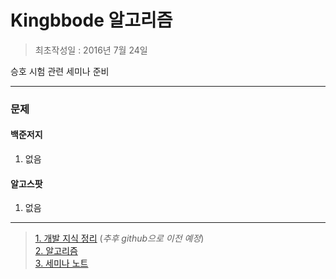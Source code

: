 # **Kingbbode 알고리즘**
> 최초작성일 : 2016년 7월 24일

승호 시험 관련 세미나 준비

***

### 문제

#### 백준저지
1. 없음

#### 알고스팟
1. 없음

***

> [1. 개발 지식 정리](http://kingbbode.tistory.com) (*추후 github으로 이전 예정*)  
> [2. 알고리즘](http://kingbbode.github.io/algorithm/)    
> [3. 세미나 노트](https://kingbbode.github.io/seminar/)  